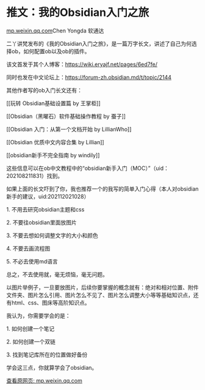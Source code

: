# 推文：我的Obsidian入门之旅

[mp.weixin.qq.com](http://mp.weixin.qq.com/s?__biz=MzAxNzQwNjcwOQ==&mid=2247484853&idx=1&sn=e41c5b0810f28185d3a5a2173ac281fa&chksm=9be74a2fac90c3392da8c618f95477ec5cbd40d3bfdd63691715156445eed9d2ffb76d60fd74&mpshare=1&scene=1&srcid=1202l9a7Uyj8rVf7Se9uFuR9&sharer_sharetime=1638437560082&sharer_shareid=b7c991d3cd23094f535ad602a652c37b#rd)Chen Yongda 软通达

二丫讲梵发布的《我的Obsidian入门之旅》，是一篇万字长文，讲述了自己为何选择ob，如何配置ob以及ob的插件。

该文首发于其个人博客：https://wiki.eryajf.net/pages/6ed7fe/

同时也发在中文论坛上：https://forum-zh.obsidian.md/t/topic/2144

其他作者写的ob入门长文还有：

\[\[玩转 Obsidian基础设置篇 by 王掌柜\]\]

\[\[Obsidian（黑曜石）软件基础操作教程 by 蚕子\]\]

\[\[Obsidian 入门：从第一个文档开始 by LillianWho\]\]

\[\[Obsidian 优质中文内容合集 by Lillian\]\]

\[\[obsidian新手不完全指南 by windily\]\]

这些信息可以在ob中文教程中的“obsidian新手入门（MOC）”（uid：202108211831）找到。

如果上面的长文吓到了你，我也推荐一个的我写的简单入门心得（本人对obsidian新手的建议，uid:202112021028）

1\. 不用去研究obsidian主题和css

2\. 不要往obsidian里面放图片

3\. 不要去想如何调整文字的大小和颜色

4\. 不要去画流程图

5\. 不必去使用md语言

总之，不去使用就，毫无烦恼，毫无问题。

以图片举例子，一旦要放图片，后续你要掌握的概念就有：绝对和相对位置、附件文件夹、图片怎么引用、图片怎么不见了、图片怎么调整大小等等基础知识点，还有html、css、图床等高阶知识点。

我认为，你需要学会的是：

1\. 如何创建一个笔记

2\. 如何创建一个双链

3\. 找到笔记库所在的位置做好备份

学会这三点，你就算学会了obsidian。

[查看原网页: mp.weixin.qq.com](http://mp.weixin.qq.com/s?__biz=MzAxNzQwNjcwOQ==&mid=2247484853&idx=1&sn=e41c5b0810f28185d3a5a2173ac281fa&chksm=9be74a2fac90c3392da8c618f95477ec5cbd40d3bfdd63691715156445eed9d2ffb76d60fd74&mpshare=1&scene=1&srcid=1202l9a7Uyj8rVf7Se9uFuR9&sharer_sharetime=1638437560082&sharer_shareid=b7c991d3cd23094f535ad602a652c37b#rd)